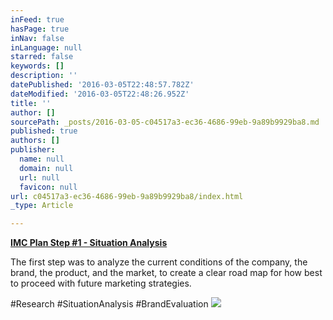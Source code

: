```yaml
---
inFeed: true
hasPage: true
inNav: false
inLanguage: null
starred: false
keywords: []
description: ''
datePublished: '2016-03-05T22:48:57.782Z'
dateModified: '2016-03-05T22:48:26.952Z'
title: ''
author: []
sourcePath: _posts/2016-03-05-c04517a3-ec36-4686-99eb-9a89b9929ba8.md
published: true
authors: []
publisher:
  name: null
  domain: null
  url: null
  favicon: null
url: c04517a3-ec36-4686-99eb-9a89b9929ba8/index.html
_type: Article

---
```

**[IMC Plan Step \#1 - Situation Analysis][0]**

The first step was to analyze the current conditions of the company, the brand, the product, and the market, to create a clear road map for how best to proceed with future marketing strategies.

\#Research \#SituationAnalysis \#BrandEvaluation
![](https://the-grid-user-content.s3-us-west-2.amazonaws.com/3b9c657a-ef00-4b45-a76d-547e24638ce4.png)

[0]: https://drive.google.com/file/d/0B_3Bn2B5HlnMUVFIQ1ZucWx2MVE/view?usp=sharing